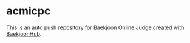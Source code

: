 # acmicpc
This is an auto push repository for Baekjoon Online Judge created with [BaekjoonHub](https://github.com/BaekjoonHub/BaekjoonHub).
